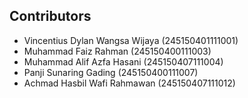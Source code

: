 ## Contributors

- Vincentius Dylan Wangsa Wijaya (245150401111001)
- Muhammad Faiz Rahman (245150400111003)
- Muhammad Alif Azfa Hasani (245150407111004)
- Panji Sunaring Gading (245150400111007)
- Achmad Hasbil Wafi Rahmawan (245150407111012)

